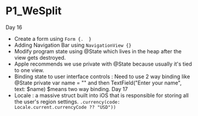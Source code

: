 # P1_WeSplit
Day 16
  - Create a form using ```Form {.  }```
  - Adding Navigation Bar using  ```NavigationView {}```
  - Modify program state using @State which lives in the heap after the view gets destroyed.  
  - Apple recommends we use private with @State because usually it's tied to one view.
  - Binding state to user interface controls : Need to use 2 way binding like 
      @State private var name = "" and then TextField("Enter your name", text: $name) $means two way binding.
Day 17
  - Locale : a massive struct built into iOS that is responsible for storing all the user's region settings.
    ```.currency(code: Locale.current.currencyCode ?? "USD"))```
      
